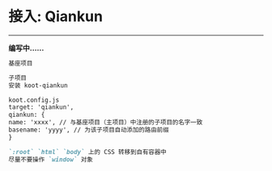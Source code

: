 # 接入: Qiankun

---

**编写中……**

```md
基座项目

子项目
安装 koot-qiankun

koot.config.js
target: 'qiankun',
qiankun: {
name: 'xxxx', // 与基座项目（主项目）中注册的子项目的名字一致
basename: 'yyyy', // 为该子项目自动添加的路由前缀
}

`:root` `html` `body` 上的 CSS 转移到自有容器中
尽量不要操作 `window` 对象
```
